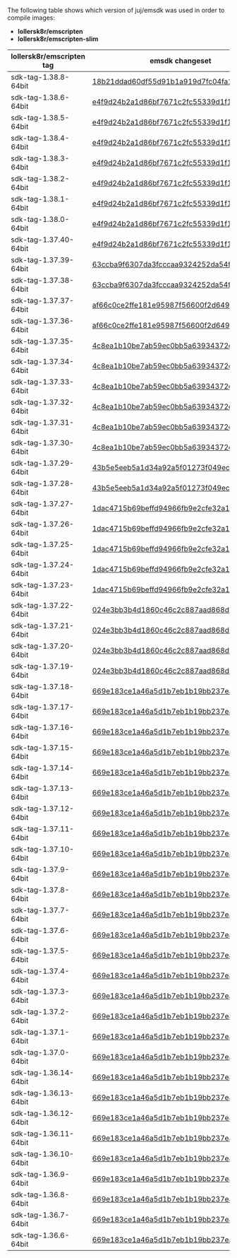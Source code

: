 The following table shows which version of juj/emsdk was used in order to compile  images:
* **lollersk8r/emscripten**
* **lollersk8r/emscripten-slim**

| lollersk8r/emscripten tag | emsdk changeset |
|---|---|
|sdk-tag-1.38.8-64bit| [18b21ddad60df55d91b1a919d7fc04fa1cfd6148](https://github.com/juj/emsdk/tree/18b21ddad60df55d91b1a919d7fc04fa1cfd6148)|
|sdk-tag-1.38.6-64bit| [e4f9d24b2a1d86bf7671c2fc55339d1f192350f4](https://github.com/juj/emsdk/tree/e4f9d24b2a1d86bf7671c2fc55339d1f192350f4)|
|sdk-tag-1.38.5-64bit| [e4f9d24b2a1d86bf7671c2fc55339d1f192350f4](https://github.com/juj/emsdk/tree/e4f9d24b2a1d86bf7671c2fc55339d1f192350f4)|
|sdk-tag-1.38.4-64bit| [e4f9d24b2a1d86bf7671c2fc55339d1f192350f4](https://github.com/juj/emsdk/tree/e4f9d24b2a1d86bf7671c2fc55339d1f192350f4)|
|sdk-tag-1.38.3-64bit| [e4f9d24b2a1d86bf7671c2fc55339d1f192350f4](https://github.com/juj/emsdk/tree/e4f9d24b2a1d86bf7671c2fc55339d1f192350f4)|
|sdk-tag-1.38.2-64bit| [e4f9d24b2a1d86bf7671c2fc55339d1f192350f4](https://github.com/juj/emsdk/tree/e4f9d24b2a1d86bf7671c2fc55339d1f192350f4)|
|sdk-tag-1.38.1-64bit| [e4f9d24b2a1d86bf7671c2fc55339d1f192350f4](https://github.com/juj/emsdk/tree/e4f9d24b2a1d86bf7671c2fc55339d1f192350f4)|
|sdk-tag-1.38.0-64bit| [e4f9d24b2a1d86bf7671c2fc55339d1f192350f4](https://github.com/juj/emsdk/tree/e4f9d24b2a1d86bf7671c2fc55339d1f192350f4)|
|sdk-tag-1.37.40-64bit| [e4f9d24b2a1d86bf7671c2fc55339d1f192350f4](https://github.com/juj/emsdk/tree/e4f9d24b2a1d86bf7671c2fc55339d1f192350f4)|
|sdk-tag-1.37.39-64bit| [63ccba9f6307da3fcccaa9324252da54f4cba505](https://github.com/juj/emsdk/tree/63ccba9f6307da3fcccaa9324252da54f4cba505)|
|sdk-tag-1.37.38-64bit| [63ccba9f6307da3fcccaa9324252da54f4cba505](https://github.com/juj/emsdk/tree/63ccba9f6307da3fcccaa9324252da54f4cba505)|
|sdk-tag-1.37.37-64bit| [af66c0ce2ffe181e95987f56600f2d649ff46c16](https://github.com/juj/emsdk/tree/af66c0ce2ffe181e95987f56600f2d649ff46c16)|
|sdk-tag-1.37.36-64bit| [af66c0ce2ffe181e95987f56600f2d649ff46c16](https://github.com/juj/emsdk/tree/af66c0ce2ffe181e95987f56600f2d649ff46c16)|
|sdk-tag-1.37.35-64bit| [4c8ea1b10be7ab59ec0bb5a63934372cb4c2bcff](https://github.com/juj/emsdk/tree/4c8ea1b10be7ab59ec0bb5a63934372cb4c2bcff)|
|sdk-tag-1.37.34-64bit| [4c8ea1b10be7ab59ec0bb5a63934372cb4c2bcff](https://github.com/juj/emsdk/tree/4c8ea1b10be7ab59ec0bb5a63934372cb4c2bcff)|
|sdk-tag-1.37.33-64bit| [4c8ea1b10be7ab59ec0bb5a63934372cb4c2bcff](https://github.com/juj/emsdk/tree/4c8ea1b10be7ab59ec0bb5a63934372cb4c2bcff)|
|sdk-tag-1.37.32-64bit| [4c8ea1b10be7ab59ec0bb5a63934372cb4c2bcff](https://github.com/juj/emsdk/tree/4c8ea1b10be7ab59ec0bb5a63934372cb4c2bcff)|
|sdk-tag-1.37.31-64bit| [4c8ea1b10be7ab59ec0bb5a63934372cb4c2bcff](https://github.com/juj/emsdk/tree/4c8ea1b10be7ab59ec0bb5a63934372cb4c2bcff)|
|sdk-tag-1.37.30-64bit| [4c8ea1b10be7ab59ec0bb5a63934372cb4c2bcff](https://github.com/juj/emsdk/tree/4c8ea1b10be7ab59ec0bb5a63934372cb4c2bcff)|
|sdk-tag-1.37.29-64bit| [43b5e5eeb5a1d34a92a5f01273f049ec64056b24](https://github.com/juj/emsdk/tree/43b5e5eeb5a1d34a92a5f01273f049ec64056b24)|
|sdk-tag-1.37.28-64bit| [43b5e5eeb5a1d34a92a5f01273f049ec64056b24](https://github.com/juj/emsdk/tree/43b5e5eeb5a1d34a92a5f01273f049ec64056b24)|
|sdk-tag-1.37.27-64bit| [1dac4715b69beffd94966fb9e2cfe32a1cd1f3c3](https://github.com/juj/emsdk/tree/1dac4715b69beffd94966fb9e2cfe32a1cd1f3c3)|
|sdk-tag-1.37.26-64bit| [1dac4715b69beffd94966fb9e2cfe32a1cd1f3c3](https://github.com/juj/emsdk/tree/1dac4715b69beffd94966fb9e2cfe32a1cd1f3c3)|
|sdk-tag-1.37.25-64bit| [1dac4715b69beffd94966fb9e2cfe32a1cd1f3c3](https://github.com/juj/emsdk/tree/1dac4715b69beffd94966fb9e2cfe32a1cd1f3c3)|
|sdk-tag-1.37.24-64bit| [1dac4715b69beffd94966fb9e2cfe32a1cd1f3c3](https://github.com/juj/emsdk/tree/1dac4715b69beffd94966fb9e2cfe32a1cd1f3c3)|
|sdk-tag-1.37.23-64bit| [1dac4715b69beffd94966fb9e2cfe32a1cd1f3c3](https://github.com/juj/emsdk/tree/1dac4715b69beffd94966fb9e2cfe32a1cd1f3c3)|
|sdk-tag-1.37.22-64bit| [024e3bb3b4d1860c46c2c887aad868db7053fe1a](https://github.com/juj/emsdk/tree/024e3bb3b4d1860c46c2c887aad868db7053fe1a)|
|sdk-tag-1.37.21-64bit| [024e3bb3b4d1860c46c2c887aad868db7053fe1a](https://github.com/juj/emsdk/tree/024e3bb3b4d1860c46c2c887aad868db7053fe1a)|
|sdk-tag-1.37.20-64bit| [024e3bb3b4d1860c46c2c887aad868db7053fe1a](https://github.com/juj/emsdk/tree/024e3bb3b4d1860c46c2c887aad868db7053fe1a)|
|sdk-tag-1.37.19-64bit| [024e3bb3b4d1860c46c2c887aad868db7053fe1a](https://github.com/juj/emsdk/tree/024e3bb3b4d1860c46c2c887aad868db7053fe1a)|
|sdk-tag-1.37.18-64bit| [669e183ce1a46a5d1b7eb1b19bb237ea0db3b997](https://github.com/juj/emsdk/tree/669e183ce1a46a5d1b7eb1b19bb237ea0db3b997)|
|sdk-tag-1.37.17-64bit| [669e183ce1a46a5d1b7eb1b19bb237ea0db3b997](https://github.com/juj/emsdk/tree/669e183ce1a46a5d1b7eb1b19bb237ea0db3b997)|
|sdk-tag-1.37.16-64bit| [669e183ce1a46a5d1b7eb1b19bb237ea0db3b997](https://github.com/juj/emsdk/tree/669e183ce1a46a5d1b7eb1b19bb237ea0db3b997)|
|sdk-tag-1.37.15-64bit| [669e183ce1a46a5d1b7eb1b19bb237ea0db3b997](https://github.com/juj/emsdk/tree/669e183ce1a46a5d1b7eb1b19bb237ea0db3b997)|
|sdk-tag-1.37.14-64bit| [669e183ce1a46a5d1b7eb1b19bb237ea0db3b997](https://github.com/juj/emsdk/tree/669e183ce1a46a5d1b7eb1b19bb237ea0db3b997)|
|sdk-tag-1.37.13-64bit| [669e183ce1a46a5d1b7eb1b19bb237ea0db3b997](https://github.com/juj/emsdk/tree/669e183ce1a46a5d1b7eb1b19bb237ea0db3b997)|
|sdk-tag-1.37.12-64bit| [669e183ce1a46a5d1b7eb1b19bb237ea0db3b997](https://github.com/juj/emsdk/tree/669e183ce1a46a5d1b7eb1b19bb237ea0db3b997)|
|sdk-tag-1.37.11-64bit| [669e183ce1a46a5d1b7eb1b19bb237ea0db3b997](https://github.com/juj/emsdk/tree/669e183ce1a46a5d1b7eb1b19bb237ea0db3b997)|
|sdk-tag-1.37.10-64bit| [669e183ce1a46a5d1b7eb1b19bb237ea0db3b997](https://github.com/juj/emsdk/tree/669e183ce1a46a5d1b7eb1b19bb237ea0db3b997)|
|sdk-tag-1.37.9-64bit| [669e183ce1a46a5d1b7eb1b19bb237ea0db3b997](https://github.com/juj/emsdk/tree/669e183ce1a46a5d1b7eb1b19bb237ea0db3b997)|
|sdk-tag-1.37.8-64bit| [669e183ce1a46a5d1b7eb1b19bb237ea0db3b997](https://github.com/juj/emsdk/tree/669e183ce1a46a5d1b7eb1b19bb237ea0db3b997)|
|sdk-tag-1.37.7-64bit| [669e183ce1a46a5d1b7eb1b19bb237ea0db3b997](https://github.com/juj/emsdk/tree/669e183ce1a46a5d1b7eb1b19bb237ea0db3b997)|
|sdk-tag-1.37.6-64bit| [669e183ce1a46a5d1b7eb1b19bb237ea0db3b997](https://github.com/juj/emsdk/tree/669e183ce1a46a5d1b7eb1b19bb237ea0db3b997)|
|sdk-tag-1.37.5-64bit| [669e183ce1a46a5d1b7eb1b19bb237ea0db3b997](https://github.com/juj/emsdk/tree/669e183ce1a46a5d1b7eb1b19bb237ea0db3b997)|
|sdk-tag-1.37.4-64bit| [669e183ce1a46a5d1b7eb1b19bb237ea0db3b997](https://github.com/juj/emsdk/tree/669e183ce1a46a5d1b7eb1b19bb237ea0db3b997)|
|sdk-tag-1.37.3-64bit| [669e183ce1a46a5d1b7eb1b19bb237ea0db3b997](https://github.com/juj/emsdk/tree/669e183ce1a46a5d1b7eb1b19bb237ea0db3b997)|
|sdk-tag-1.37.2-64bit| [669e183ce1a46a5d1b7eb1b19bb237ea0db3b997](https://github.com/juj/emsdk/tree/669e183ce1a46a5d1b7eb1b19bb237ea0db3b997)|
|sdk-tag-1.37.1-64bit| [669e183ce1a46a5d1b7eb1b19bb237ea0db3b997](https://github.com/juj/emsdk/tree/669e183ce1a46a5d1b7eb1b19bb237ea0db3b997)|
|sdk-tag-1.37.0-64bit| [669e183ce1a46a5d1b7eb1b19bb237ea0db3b997](https://github.com/juj/emsdk/tree/669e183ce1a46a5d1b7eb1b19bb237ea0db3b997)|
|sdk-tag-1.36.14-64bit| [669e183ce1a46a5d1b7eb1b19bb237ea0db3b997](https://github.com/juj/emsdk/tree/669e183ce1a46a5d1b7eb1b19bb237ea0db3b997)|
|sdk-tag-1.36.13-64bit| [669e183ce1a46a5d1b7eb1b19bb237ea0db3b997](https://github.com/juj/emsdk/tree/669e183ce1a46a5d1b7eb1b19bb237ea0db3b997)|
|sdk-tag-1.36.12-64bit| [669e183ce1a46a5d1b7eb1b19bb237ea0db3b997](https://github.com/juj/emsdk/tree/669e183ce1a46a5d1b7eb1b19bb237ea0db3b997)|
|sdk-tag-1.36.11-64bit| [669e183ce1a46a5d1b7eb1b19bb237ea0db3b997](https://github.com/juj/emsdk/tree/669e183ce1a46a5d1b7eb1b19bb237ea0db3b997)|
|sdk-tag-1.36.10-64bit| [669e183ce1a46a5d1b7eb1b19bb237ea0db3b997](https://github.com/juj/emsdk/tree/669e183ce1a46a5d1b7eb1b19bb237ea0db3b997)|
|sdk-tag-1.36.9-64bit| [669e183ce1a46a5d1b7eb1b19bb237ea0db3b997](https://github.com/juj/emsdk/tree/669e183ce1a46a5d1b7eb1b19bb237ea0db3b997)|
|sdk-tag-1.36.8-64bit| [669e183ce1a46a5d1b7eb1b19bb237ea0db3b997](https://github.com/juj/emsdk/tree/669e183ce1a46a5d1b7eb1b19bb237ea0db3b997)|
|sdk-tag-1.36.7-64bit| [669e183ce1a46a5d1b7eb1b19bb237ea0db3b997](https://github.com/juj/emsdk/tree/669e183ce1a46a5d1b7eb1b19bb237ea0db3b997)|
|sdk-tag-1.36.6-64bit| [669e183ce1a46a5d1b7eb1b19bb237ea0db3b997](https://github.com/juj/emsdk/tree/669e183ce1a46a5d1b7eb1b19bb237ea0db3b997)|
